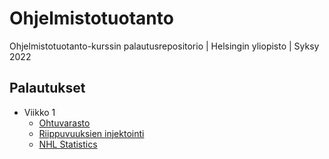 # Ohjelmistotuotanto

Ohjelmistotuotanto-kurssin palautusrepositorio | Helsingin yliopisto | Syksy 2022

## Palautukset

- Viikko 1
  - [Ohtuvarasto](https://github.com/rikurauhala/ohtuvarasto)
  - [Riippuvuuksien injektointi](https://github.com/rikurauhala/ohjelmistotuotanto/tree/main/palautukset/viikko1/riippuvuuksien-injektointi-1)
  - [NHL Statistics](https://github.com/rikurauhala/ohjelmistotuotanto/tree/main/palautukset/viikko1/nhl-statistics-1)
  
  
  
  
  
  
